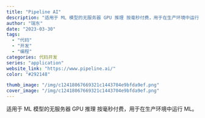```yaml
---
title: "Pipeline AI"
description: "适用于 ML 模型的无服务器 GPU 推理 按毫秒付费，用于在生产环境中运行 ML。"
author: "瑞东"
date: "2023-03-30"
tags:
  - "代码"
  - "开发"
  - "编程"
categories: 代码开发
series: "application"
website_link: "https://www.pipeline.ai/"
color: "#292148"

thumb_image: "/img/c12418067669321c1443704e9bfda9ef.png"
cover_image: "/img/c12418067669321c1443704e9bfda9ef.png"
---
```


适用于 ML 模型的无服务器 GPU 推理 按毫秒付费，用于在生产环境中运行 ML。